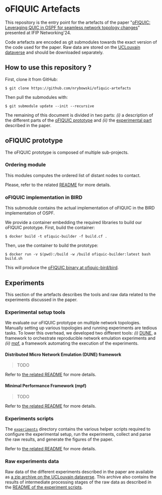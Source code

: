 # oFIQUIC Artefacts

This repository is the entry point for the artefacts of the paper "[oFIQUIC: Leveraging QUIC in OSPF for seamless
network topology changes](http://hdl.handle.net/2078.1/286860)" presented at IFIP Networking'24.

Code artefacts are encoded as git submodules towards the exact version of the code used for the paper.
Raw data are stored on the [UCLouvain dataverse](https://dataverse.uclouvain.be/dataverse/ingi) and should be downloaded separately.

## How to use this repository ?

First, clone it from GitHub:

```console
$ git clone https://github.com/nrybowski/ofiquic-artefacts
```

Then pull the submodules with: 

```console
$ git submodule update --init --recursive
```

The remaining of this document is divided in two parts: _(i)_ a description of the different parts of the [oFIQUIC prototype](#ofiquic-prototype) and _(ii)_ the [experimental part](#experiments) described in the paper.

## oFIQUIC prototype

The oFIQUIC prototype is composed of multiple sub-projects.

### Ordering module

This modules computes the ordered list of distant nodes to contact.

Please, refer to the related [README](ofiquic/README.md) for more details.

### oFIQUIC implementation in BIRD

This submodule contains the actual implementation of oFIQUIC in the BIRD implementation of OSPF.

We provide a container embedding the required libraries to build our oFIQUIC prototype.
First, build the container:

```console
$ docker build -t ofiquic-builder -f build.cf .
```

Then, use the container to build the prototype:

```console
$ docker run -v $(pwd):/build -w /build ofiquic-builder:latest bash build.sh
```

This will produce the [oFIQUIC binary at ofiquic-bird/bird](ofiquic/bird).

## Experiments

This section of the artefacts describes the tools and raw data related to the experiments discussed in the paper.

### Experimental setup tools

We evaluate our oFIQUIC prototype on multiple network topologies.
Manually setting up various topologies and running experiments are tedious tasks.
To lower this overhead, we developed two different tools: _(i)_ [DUNE](#distributed-micro-network-emulation-dune-framework), a framework to orchestrate reproducible network emulation experiments and _(ii)_ [mpf](#minimal-performance-framework-mpf), a framework automating the execution of the experiments.

#### Distributed Micro Network Emulation (DUNE) framework

> TODO

Refer to [the related README](DUNE/README.md) for more details.

#### Minimal Performance Framework (mpf)

> TODO

Refer to [the related README](mpf/README.md) for more details.

### Experiments scripts

The [`experiments`](experiments) directory contains the various helper scripts required to configure the experimental setup, run the experiments, collect and parse the raw results, and generate the figures of the paper.

Refer to [the related README](experiments/README.md) for more details.

### Raw experiments data

Raw data of the different experiments described in the paper are available as [a zip archive on the UCLouvain dataverse](https://doi.org/10.14428/DVN/76LJ8Y).
This archive also contains the results of intermediate processing stages of the raw data as described in the [README of the experiment scripts](experiments/README.md).

